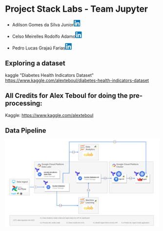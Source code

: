 # Project Stack Labs - Team Jupyter

* Adilson Gomes da Silva Junior<a href="https://www.linkedin.com/in/adilson-silva-junior"><img src="https://github.com/AdilsonSilvaJr/jupyterstack/blob/94e1e071b4f341a4c5cc59ae51854577ec8ad74b/images/linkedin.svg" alt="icon | LinkedIn" width="21px"/></a>

* Celso Meirelles Rodolfo Adamo<a href="https://www.linkedin.com/in/celso-adamo-48773356"><img src="https://github.com/AdilsonSilvaJr/jupyterstack/blob/94e1e071b4f341a4c5cc59ae51854577ec8ad74b/images/linkedin.svg" alt="icon | LinkedIn" width="21px"/></a>

* Pedro Lucas Grajaú Farias<a href="https://www.linkedin.com/in/p217"><img src="https://github.com/AdilsonSilvaJr/jupyterstack/blob/94e1e071b4f341a4c5cc59ae51854577ec8ad74b/images/linkedin.svg" alt="icon | LinkedIn" width="21px"/></a>

## Exploring a dataset
kaggle "Diabetes Health Indicators Dataset"
https://www.kaggle.com/alexteboul/diabetes-health-indicators-dataset

## All Credits for Alex Teboul for doing the pre-processing:
Kaggle: https://www.kaggle.com/alexteboul

## Data Pipeline

![Data pipeline](/images/pipeline.png)
